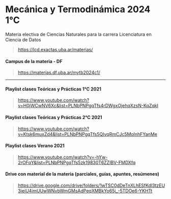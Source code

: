 # Mecánica y Termodinámica 2024 1°C

Materia electiva de Ciencias Naturales para la carrera Licenciatura en Ciencia de Datos

> https://lcd.exactas.uba.ar/materias/

#### Campus de la materia - DF

> https://materias.df.uba.ar/mytb2024c1/

---

#### Playlist clases Teóricas y Prácticas 1°C 2021

> https://www.youtube.com/watch?v=H0jWCwNV6Xc&list=PLNbPNPgqTfs4rDWgxOjehqXzsN-KqZqkI

#### Playlist clases Teóricas y Prácticas 2°C 2021

> https://www.youtube.com/watch?v=Ktsk6muxZd4&list=PLNbPNPgqTfs5QIvqRmCJc5MolnhFYanMe

#### Playlist clases Verano 2021

> https://www.youtube.com/watch?v=-hYw-2rOFqY&list=PLNbPNPgqTfs5zk19830T6ZZIBV-FMDXfq

#### Drive con material de la materia (parciales, guías, apuntes, resúmenes)

> https://drive.google.com/drive/folders/1wTSC0dDeTnXLhESfKdl3tzEU3ieiU4imUUwWNvbWmGMsAdPeqXMBkYo65j_-5TDOe6-YKHTt